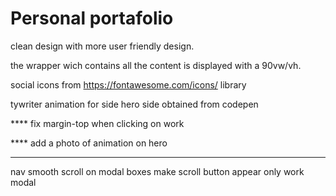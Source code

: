 # Personal portafolio

clean design with more user friendly design.

the wrapper wich contains all the content is displayed with a 90vw/vh.

social icons from https://fontawesome.com/icons/ library


tywriter animation for side hero side obtained from codepen


**** fix margin-top when clicking on work

**** add a photo of animation on hero


-------

nav 
smooth scroll on modal boxes 
make scroll button appear only work modal 


